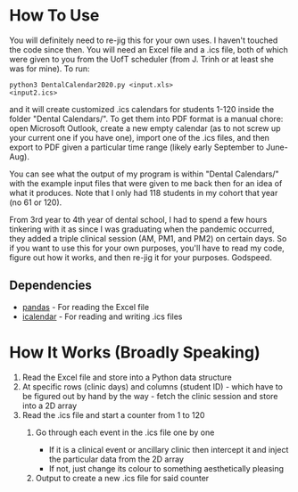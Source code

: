 <h1>How To Use</h1>

You will definitely need to re-jig this for your own uses. I haven't touched the code since then. You will need an Excel file and a .ics file, both of which were given to you from the UofT scheduler (from J. Trinh or at least she was for mine). To run:

<code>python3 DentalCalendar2020.py \<input.xls\> \<input2.ics\></code>

and it will create customized .ics calendars for students 1-120 inside the folder "Dental Calendars/". To get them into PDF format is a manual chore: open Microsoft Outlook, create a new empty calendar (as to not screw up your current one if you have one), import one of the .ics files, and then export to PDF given a particular time range (likely early September to June-Aug).

You can see what the output of my program is within "Dental Calendars/" with the example input files that were given to me back then for an idea of what it produces. Note that I only had 118 students in my cohort that year (no 61 or 120).

From 3rd year to 4th year of dental school, I had to spend a few hours tinkering with it as since I was graduating when the pandemic occurred, they added a triple clinical session (AM, PM1, and PM2) on certain days. So if you want to use this for your own purposes, you'll have to read my code, figure out how it works, and then re-jig it for your purposes. Godspeed.

<h2>Dependencies</h2>
<ul>
  <li><a href="https://pandas.pydata.org/">pandas</a> - For reading the Excel file</li>
  <li><a href="https://pypi.org/project/icalendar/">icalendar</a> - For reading and writing .ics files</li>
</ul>

<h1>How It Works (Broadly Speaking)</h1>

<ol>
  <li>Read the Excel file and store into a Python data structure</li>
  <li>At specific rows (clinic days) and columns (student ID) - which have to be figured out by hand by the way - fetch the clinic session and store into a 2D array</li>
  <li>Read the .ics file and start a counter from 1 to 120</li>
  <ol>
    <li>Go through each event in the .ics file one by one</li>
    <ul>
      <li>If it is a clinical event or ancillary clinic then intercept it and inject the particular data from the 2D array</li>
      <li>If not, just change its colour to something aesthetically pleasing</li>
    </ul>
    <li>Output to create a new .ics file for said counter</li>
  </ol>
</ol>
